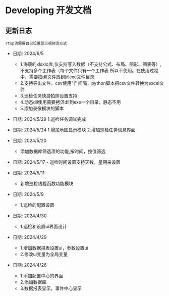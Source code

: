# Developing 开发文档

## 更新日志
    rtsp流需要自己设置显示视频流方式

+ 日期: 2024/6/5
    - 1.海康的xlsxio库,仅支持写入数据（不支持公式、布局、图形、图表等）,不支持多个工作表（每个文件只有一个工作表    所以不使用。在使用过程中，需要把dll文件放到同exe文件目录
    - 2.支持导出文件，csv使用"|" 间隔，python脚本把csv文件转换为excel文件
    - 3.巡检任务快捷拍照设置支持
    - 4.动态dll使用需要拷贝dll到exe一个目录，静态不用
    - 5.添加录像模块的脚本

+ 日期: 2024/5/29
    1.巡检任务调试完成
    
+ 日期: 2024/5/24
    1.增加地图显示模块
    2.增加巡检任务信息界面

+ 日期: 2024/5/20
    - 添加数据库筛选项的功能,按时间，按值筛选
    
+ 日期: 2024/5/17
        - 巡检时间设置支持天数，星期来设置
        
+ 日期: 2024/5/11
    - 新增巡检线程函数功能模块

+ 日期: 2024/5/9
    - 1.巡检的配置设置
    
+ 日期: 2024/4/30
    - 1.巡检和设置ui界面设计
    
+ 日期: 2024/4/29
    - 1.增加数据报表设置ui，参数设置ui
    - 2.修改ui变量为全局变量
+ 日期: 2024/4/26
    - 1.添加配置中心的界面
    - 2.添加数据库
    - 3.数据报表显示，事件中心显示
